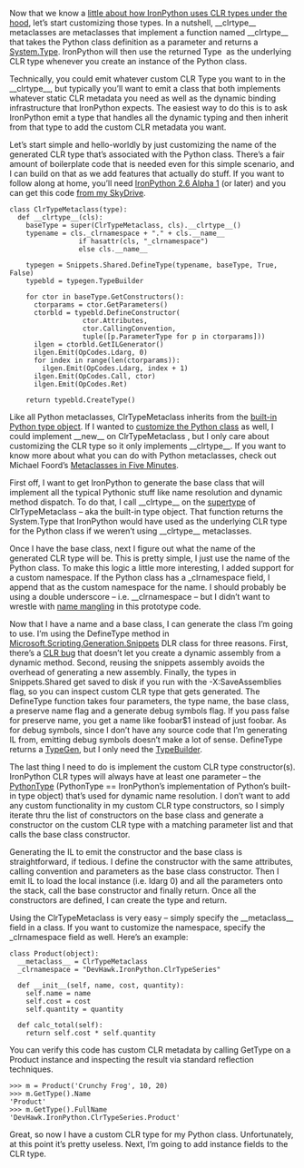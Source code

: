 Now that we know a [little about how IronPython uses CLR types under the
hood](http://devhawk.net/2009/04/21/clrtype+Metaclasses+IronPython+Classes+Under+The+Hood.aspx),
let’s start customizing those types. In a nutshell, \_\_clrtype\_\_
metaclasses are metaclasses that implement a function named
\_\_clrtype\_\_ that takes the Python class definition as a parameter
and returns a
[System.Type](http://msdn.microsoft.com/library/system.type.aspx).
IronPython will then use the returned Type  as the underlying CLR type
whenever you create an instance of the Python class.

Technically, you could emit whatever custom CLR Type you want to in the
\_\_clrtype\_\_, but typically you’ll want to emit a class that both
implements whatever static CLR metadata you need as well as the dynamic
binding infrastructure that IronPython expects. The easiest way to do
this is to ask IronPython emit a type that handles all the dynamic
typing and then inherit from that type to add the custom CLR metadata
you want.

Let’s start simple and hello-worldly by just customizing the name of the
generated CLR type that’s associated with the Python class. There’s a
fair amount of boilerplate code that is needed even for this simple
scenario, and I can build on that as we add features that actually do
stuff. If you want to follow along at home, you’ll need [IronPython 2.6
Alpha
1](http://ironpython.codeplex.com/Release/ProjectReleases.aspx?ReleaseId=22982)
(or later) and you can get this code [from my
SkyDrive](http://cid-0d9bc809858885a4.skydrive.live.com/browse.aspx/DevHawk%20Content/IronPython%20Stuff/%7C_%7C_clrtype%7C_%7C_).

``` {.brush: .python}
class ClrTypeMetaclass(type):
  def __clrtype__(cls):
    baseType = super(ClrTypeMetaclass, cls).__clrtype__()
    typename = cls._clrnamespace + "." + cls.__name__ 
                 if hasattr(cls, "_clrnamespace") 
                 else cls.__name__
                 
    typegen = Snippets.Shared.DefineType(typename, baseType, True, False)
    typebld = typegen.TypeBuilder

    for ctor in baseType.GetConstructors(): 
      ctorparams = ctor.GetParameters()
      ctorbld = typebld.DefineConstructor(
                  ctor.Attributes,
                  ctor.CallingConvention,
                  tuple([p.ParameterType for p in ctorparams]))
      ilgen = ctorbld.GetILGenerator()
      ilgen.Emit(OpCodes.Ldarg, 0)
      for index in range(len(ctorparams)):
        ilgen.Emit(OpCodes.Ldarg, index + 1)
      ilgen.Emit(OpCodes.Call, ctor)
      ilgen.Emit(OpCodes.Ret)

    return typebld.CreateType()
```

Like all Python metaclasses, ClrTypeMetaclass inherits from the
[built-in Python type
object](http://docs.python.org/library/stdtypes.html#type-objects). If I
wanted to [customize the Python
class](http://docs.python.org/reference/datamodel.html#customizing-class-creation)
as well, I could implement \_\_new\_\_ on ClrTypeMetaclass , but I only
care about customizing the CLR type so it only implements
\_\_clrtype\_\_. If you want to know more about what you can do with
Python metaclasses, check out Michael Foord’s [Metaclasses in Five
Minutes](http://www.voidspace.org.uk/python/articles/five-minutes.shtml).

First off, I want to get IronPython to generate the base class that will
implement all the typical Pythonic stuff like name resolution and
dynamic method dispatch. To do that, I call \_\_clrtype\_\_ on the
[supertype](http://docs.python.org/library/functions.html#super) of
ClrTypeMetaclass – aka the built-in type object. That function returns
the System.Type that IronPython would have used as the underlying CLR
type for the Python class if we weren’t using \_\_clrtype\_\_
metaclasses.

Once I have the base class, next I figure out what the name of the
generated CLR type will be. This is pretty simple, I just use the name
of the Python class. To make this logic a little more interesting, I
added support for a custom namespace. If the Python class has a
\_clrnamespace field, I append that as the custom namespace for the
name. I should probably be using a double underscore – i.e.
\_\_clrnamespace – but I didn’t want to wrestle with [name
mangling](http://docs.python.org/tutorial/classes.html#private-variables)
in this prototype code.

Now that I have a name and a base class, I can generate the class I’m
going to use. I’m using the DefineType method in
[Microsoft.Scripting.Generation.Snippets](http://ironpython.codeplex.com/SourceControl/changeset/view/49291#760277)
DLR class for three reasons. First, there’s a [CLR
bug](http://www.mail-archive.com/users@lists.ironpython.com/msg08702.html)
that doesn’t let you create a dynamic assembly from a dynamic method.
Second, reusing the snippets assembly avoids the overhead of generating
a new assembly. Finally, the types in Snippets.Shared get saved to disk
if you run with the -X:SaveAssemblies flag, so you can inspect custom
CLR type that gets generated. The DefineType function takes four
parameters, the type name, the base class, a preserve name flag and a
generate debug symbols flag. If you pass false for preserve name, you
get a name like foobar\$1 instead of just foobar. As for debug symbols,
since I don’t have any source code that I’m generating IL from, emitting
debug symbols doesn’t make a lot of sense. DefineType returns a
[TypeGen](http://ironpython.codeplex.com/SourceControl/changeset/view/49291#760661),
but I only need the
[TypeBuilder](http://msdn.microsoft.com/library/system.reflection.emit.typebuilder.aspx).

The last thing I need to do is implement the custom CLR type
constructor(s). IronPython CLR types will always have at least one
parameter – the
[PythonType](http://ironpython.codeplex.com/SourceControl/changeset/view/49291#384570)
(PythonType == IronPython’s implementation of Python’s built-in type
object) that’s used for dynamic name resolution. I don’t want to add any
custom functionality in my custom CLR type constructors, so I simply
iterate thru the list of constructors on the base class and generate a
constructor on the custom CLR type with a matching parameter list and
that calls the base class constructor. 

Generating the IL to emit the constructor and the base class is
straightforward, if tedious. I define the constructor with the same
attributes, calling convention and parameters as the base class
constructor. Then I emit IL to load the local instance (i.e. ldarg 0)
and all the parameters onto the stack, call the base constructor and
finally return. Once all the constructors are defined, I can create the
type and return.

Using the ClrTypeMetaclass is very easy – simply specify the
\_\_metaclass\_\_ field in a class. If you want to customize the
namespace, specify the \_clrnamespace field as well. Here’s an example:

``` {.brush: .python}
class Product(object):
  __metaclass__ = ClrTypeMetaclass
  _clrnamespace = "DevHawk.IronPython.ClrTypeSeries"   
  
  def __init__(self, name, cost, quantity):
    self.name = name
    self.cost = cost
    self.quantity = quantity
  
  def calc_total(self):
    return self.cost * self.quantity
```

You can verify this code has custom CLR metadata by calling GetType on a
Product instance and inspecting the result via standard reflection
techniques.

``` {.brush: .text}
>>> m = Product('Crunchy Frog', 10, 20)
>>> m.GetType().Name
'Product'
>>> m.GetType().FullName
'DevHawk.IronPython.ClrTypeSeries.Product'
```

Great, so now I have a custom CLR type for my Python class.
Unfortunately, at this point it’s pretty useless. Next, I’m going to add
instance fields to the CLR type.
